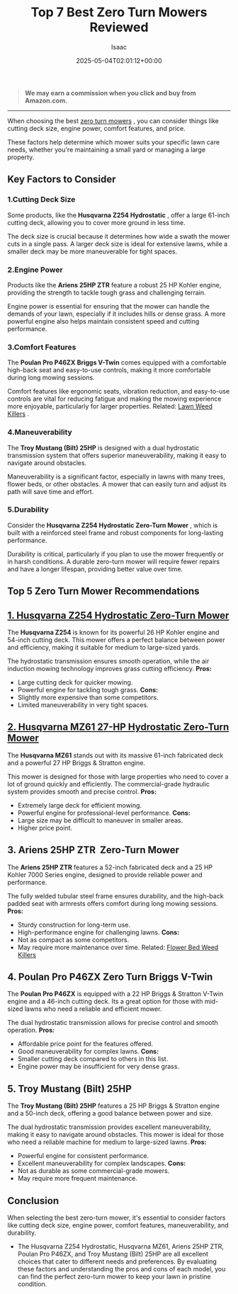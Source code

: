﻿---
author: Isaac
layout: post
title: Top 7 Best Zero Turn Mowers Reviewed
date: '2025-05-04T02:01:12+00:00'
categories:
- Product Reviews
- Weeds
tags: []
slug: /best-zero-turn-mowers/
lastmod: 2025-05-07T12:21:26+03:00
---
> **We may earn a commission when you click and buy from Amazon.com.**
>

---
When choosing the best
[zero turn mowers](https://en.wikipedia.org/wiki/Zero-turn_mower)
, you can consider things like cutting deck size, engine power, comfort features, and price.

These factors help determine which mower suits your specific lawn care needs, whether you're maintaining a small yard or managing a large property.
## Key Factors to Consider
### 1.**Cutting Deck Size**
Some products, like the
**Husqvarna Z254 Hydrostatic**
, offer a large 61-inch cutting deck, allowing you to cover more ground in less time.

The deck size is crucial because it determines how wide a swath the mower cuts in a single pass. A larger deck size is ideal for extensive lawns, while a smaller deck may be more maneuverable for tight spaces.
### 2.**Engine Power**
Products like the
**Ariens 25HP ZTR**
feature a robust 25 HP Kohler engine, providing the strength to tackle tough grass and challenging terrain.

Engine power is essential for ensuring that the mower can handle the demands of your lawn, especially if it includes hills or dense grass. A more powerful engine also helps maintain consistent speed and cutting performance.
### 3.**Comfort Features**
The
**Poulan Pro P46ZX**
**Briggs V-Twin**
comes equipped with a comfortable high-back seat and easy-to-use controls, making it more comfortable during long mowing sessions.

Comfort features like ergonomic seats, vibration reduction, and easy-to-use controls are vital for reducing fatigue and making the mowing experience more enjoyable, particularly for larger properties.
Related:
[Lawn Weed Killers](https://pestpolicy.com/best-weed-killer-for-lawns/)
.
### 4.**Maneuverability**
The
**Troy Mustang (Bilt) 25HP**
is designed with a dual hydrostatic transmission system that offers superior maneuverability, making it easy to navigate around obstacles.

Maneuverability is a significant factor, especially in lawns with many trees, flower beds, or other obstacles. A mower that can easily turn and adjust its path will save time and effort.
### 5.**Durability**
Consider the
**Husqvarna Z254 Hydrostatic Zero-Turn Mower**
, which is built with a reinforced steel frame and robust components for long-lasting performance.

Durability is critical, particularly if you plan to use the mower frequently or in harsh conditions. A durable zero-turn mower will require fewer repairs and have a longer lifespan, providing better value over time.
## Top 5 Zero Turn Mower Recommendations
## [1. Husqvarna Z254 Hydrostatic Zero-Turn Mower](https://www.amazon.com/dp/B07CJN8W4V/?tag=p-policy-20)
The
**Husqvarna Z254**
is known for its powerful 26 HP Kohler engine and 54-inch cutting deck. This mower offers a perfect balance between power and efficiency, making it suitable for medium to large-sized yards.

The hydrostatic transmission ensures smooth operation, while the air induction mowing technology improves grass cutting efficiency.
**Pros:**
- Large cutting deck for quicker mowing.
- Powerful engine for tackling tough grass.
**Cons:**
- Slightly more expensive than some competitors.
- Limited maneuverability in very tight spaces.
## [2. Husqvarna MZ61 27-HP Hydrostatic Zero-Turn Mower](https://www.amazon.com/dp/B00IE6Z0PW/?tag=p-policy-20)
The
**Husqvarna MZ61**
stands out with its massive 61-inch fabricated deck and a powerful 27 HP Briggs & Stratton engine.

This mower is designed for those with large properties who need to cover a lot of ground quickly and efficiently. The commercial-grade hydraulic system provides smooth and precise control.
**Pros:**
- Extremely large deck for efficient mowing.
- Powerful engine for professional-level performance.
**Cons:**
- Large size may be difficult to maneuver in smaller areas.
- Higher price point.
## **3. Ariens 25HP ZTR  Zero-Turn Mower**
The
**Ariens 25HP ZTR**
features a 52-inch fabricated deck and a 25 HP Kohler 7000 Series engine, designed to provide reliable power and performance.

The fully welded tubular steel frame ensures durability, and the high-back padded seat with armrests offers comfort during long mowing sessions.
**Pros:**
- Sturdy construction for long-term use.
- High-performance engine for challenging lawns.
**Cons:**
- Not as compact as some competitors.
- May require more maintenance over time.
Related:
[Flower Bed Weed Killers](https://pestpolicy.com/best-weed-killers-for-flower-beds/)
## **4. Poulan Pro P46ZX Zero Turn Briggs V-Twin**
The
**Poulan Pro P46ZX**
is equipped with a 22 HP Briggs & Stratton V-Twin engine and a 46-inch cutting deck. Its a great option for those with mid-sized lawns who need a reliable and efficient mower.

The dual hydrostatic transmission allows for precise control and smooth operation.
**Pros:**
- Affordable price point for the features offered.
- Good maneuverability for complex lawns.
**Cons:**
- Smaller cutting deck compared to others in this list.
- Engine power may be insufficient for very dense grass.
## **5. Troy Mustang (Bilt) 25HP**
The
**Troy Mustang (Bilt) 25HP**
features a 25 HP Briggs & Stratton engine and a 50-inch deck, offering a good balance between power and size.

The dual hydrostatic transmission provides excellent maneuverability, making it easy to navigate around obstacles. This mower is ideal for those who need a reliable machine for medium to large-sized lawns.
**Pros:**
- Powerful engine for consistent performance.
- Excellent maneuverability for complex landscapes.
**Cons:**
- Not as durable as some commercial-grade mowers.
- May require more frequent maintenance.
## Conclusion
When selecting the best zero-turn mower, it's essential to consider factors like cutting deck size, engine power, comfort features, maneuverability, and durability.
- The Husqvarna Z254 Hydrostatic, Husqvarna MZ61, Ariens 25HP ZTR, Poulan Pro P46ZX, and Troy Mustang (Bilt) 25HP are all excellent choices that cater to different needs and preferences.
By evaluating these factors and understanding the pros and cons of each model, you can find the perfect zero-turn mower to keep your lawn in pristine condition.